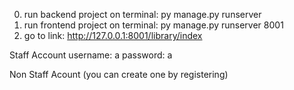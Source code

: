 0. run backend project on terminal: py manage.py runserver
1. run frontend project on terminal: py manage.py runserver 8001
2. go to link: http://127.0.0.1:8001/library/index

Staff Account
username: a
password: a

Non Staff Acount (you can create one by registering)
